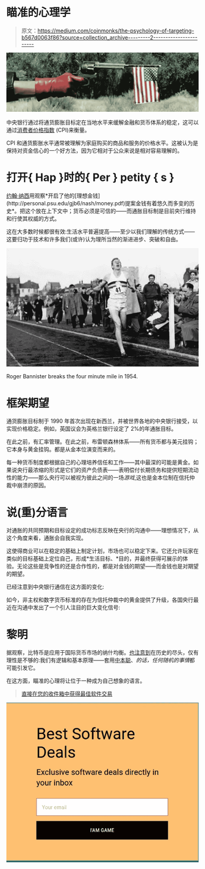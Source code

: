 # 瞄准的心理学

> 原文：<https://medium.com/coinmonks/the-psychology-of-targeting-b567d0063f86?source=collection_archive---------2----------------------->

![](img/558d820681587c86b012dc32698b9803.png)

中央银行通过将通货膨胀目标定在当地水平来缓解金融和货币体系的稳定，这可以通过[消费者价格指数](https://en.wikipedia.org/wiki/Consumer_price_index) (CPI)来衡量。

CPI 和通货膨胀水平通常被理解为家庭购买的商品和服务的价格水平。这被认为是保持对资金信心的一个好方法，因为它相对于公众来说是相对容易理解的。

# 打开{ Hap }时的{ Per } petity { s }

[约翰·纳西](https://en.wikipedia.org/wiki/John_Forbes_Nash_Jr.)用观察*开启了他的[理想金钱](http://personal.psu.edu/gjb6/nash/money.pdf)提案金钱有着悠久而多变的历史*。把这个放在上下文中；货币必须是可信的——而通胀目标制是目前央行维持和行使其权威的方式。

这在大多数时候都很有效:生活水平普遍提高——至少以我们理解的传统方式——这要归功于技术和许多我们(或许)认为理所当然的渐进进步、突破和自由。

![](img/92189c8cfc80c1b3eae760d5640401b4.png)

Roger Bannister breaks the four minute mile in 1954.

# 框架期望

通货膨胀目标制于 1990 年首次出现在新西兰，并被世界各地的中央银行接受，以实现价格稳定。例如，英国议会为英格兰银行设定了 2%的年通胀目标。

在此之前，有汇率管理。在此之前，布雷顿森林体系——所有货币都与美元挂钩；它本身与黄金挂钩。都是从金本位演变而来的。

每一种货币制度都根据自己的心理培养信任和工作——其中最深的可能是黄金。如果说央行最浓缩的形式是它们的资产负债表——表明偿付长期债务和提供短期流动性的能力——那么央行可以被视为彼此之间的一场*游戏*,这也是金本位制在信托仲裁中崩溃的原因。

# 说(重)分语言

对通胀的共同预期和目标设定的成功标志反映在央行的沟通中——理想情况下，从这个角度来看，通胀会自我实现。

这使得商业可以在稳定的基础上制定计划，市场也可以稳定下来。它还允许玩家在类似的目标基础上定位自己，形成*生活目标、*目的，并最终获得可展示的体验。无论这些是竞争性的还是合作性的，都是对金钱的期望——而金钱也是对期望的期望。

已经注意到中央银行通信在这方面的变化:

如今，非主权和数字货币标准的存在为信托仲裁中的黄金提供了升级，各国央行最近在沟通中发出了一个引人注目的巨大变化信号:

# 黎明

据观察，比特币是应用于国际货币市场的纳什均衡。[也注意到](/coinmonks/the-nietzsche-mutilation-debasing-the-modern-pronoun-condition-395d77036476)在历史的尽头，仅有理性是不够的:我们有逻辑和基本原理——套用[中本聪](https://satoshi.nakamotoinstitute.org/posts/bitcointalk/428/)、*的话，任何随机的事情*都可能引发它。

在这方面，瞄准的心理将让位于一种成为自己想象的语言。

> [直接在您的收件箱中获得最佳软件交易](https://coincodecap.com/?utm_source=coinmonks)

[![](img/7c0b3dfdcbfea594cc0ae7d4f9bf6fcb.png)](https://coincodecap.com/?utm_source=coinmonks)